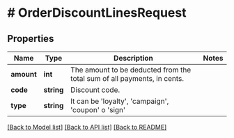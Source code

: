 # # OrderDiscountLinesRequest

## Properties

Name | Type | Description | Notes
------------ | ------------- | ------------- | -------------
**amount** | **int** | The amount to be deducted from the total sum of all payments, in cents. |
**code** | **string** | Discount code. |
**type** | **string** | It can be &#39;loyalty&#39;, &#39;campaign&#39;, &#39;coupon&#39; o &#39;sign&#39; |

[[Back to Model list]](../../README.md#models) [[Back to API list]](../../README.md#endpoints) [[Back to README]](../../README.md)
